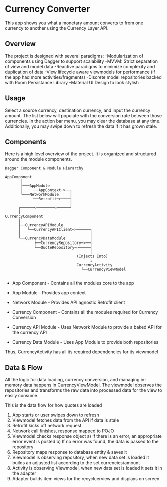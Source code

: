# Currency Converter #

This app shows you what a monetary amount converts to from one currency to another using the Currency Layer API.

## Overview ##

The project is designed with several paradigms:
-Modularization of components using Dagger to support scalability
-MVVM: Strict separation of view and model data
-Reactive paradigms to minimize complexity and duplication of data
-View lifecycle aware viewmodels for performance (if the app had more activities/fragments)
-Discrete model repositories backed with Room Persistance Library
-Material UI Design to look stylish

## Usage ##

Select a source currency, destination currency, and input the currency amount. The list below will populate with the conversion rate between those currencies. In the action bar menu, you may clear the database at any time. Additionally, you may swipe down to refresh the data if it has grown stale.

## Components ##

Here is a high level overview of the project. It is organized and structured around the module components.

```
Dagger Component & Module Hierarchy
    
AppComponent
       │
       ├───AppModule
       │    └──AppContext─>──┐
       └───NetworkModule     │
            └──Retrofit─>────┤
                             │
      ┌──────<────────<──────┘
      │    
CurrencyComponent
      │
      ├──CurrencyAPIModule
      │   └──CurrencyAPIClient─>──────┐
      │                               │
      └──CurrencyDataModule           │
             ├──CurrencyRepository─>──┤
             └──QuoteRepository─>─────┤
                                      │
                                (Injects Into)
                                      ↓
                                CurrencyActivity
                                  └──CurrencyViewModel
                                       
```

* App Component - Contains all the modules core to the app
* App Module - Provides app context
* Network Module - Provides API agnostic Retrofit client  

* Currency Component - Contains all the modules required for Currency Conversion
* Currency API Module - Uses Network Module to provide a baked API for the currency API
* Currency Data Module - Uses App Module to provide both repositories

Thus, CurrencyActivity has all its required dependencies for its viewmodel 

## Data & Flow ##

All the logic for data loading, currency conversion, and managing in-memory data happens in CurrencyViewModel. The viewmodel observes the repositories and transforms the raw data into processed data for the view to easily consume. 

This is the data flow for how quotes are loaded
1) App starts or user swipes down to refresh
2) Viewmodel fetches data from the API if data is stale
3) Retrofit kicks off network request
4) Network call finishes, response mapped to POJO
5) Viewmodel checks response object
  a) If there is an error, an appropriate error event is posted
  b) If no error was found, the data is passed to the repository
6) Repository maps response to database entity & saves it
7) Viewmodel is observing repository, when new data set is loaded it builds an adjusted list according to the set currencies/amount
8) Activity is observing Viewmodel, when new data set is loaded it sets it in the adapter
9) Adapter builds item views for the recyclcerview and displays on screen

